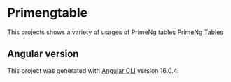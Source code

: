 # Primengtable

This projects shows a variety of usages of PrimeNg tables [PrimeNg Tables](https://primeng.org/table)

## Angular version

This project was generated with [Angular CLI](https://github.com/angular/angular-cli) version 16.0.4.
